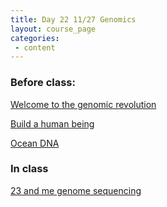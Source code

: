 ```yaml
---
title: Day 22 11/27 Genomics
layout: course_page
categories:
 - content
---
```


### Before class:

[Welcome to the genomic revolution](https://www.ted.com/talks/richard_resnick_welcome_to_the_genomic_revolution/)

[Build a human being](https://www.ted.com/talks/riccardo_sabatini_how_to_read_the_genome_and_build_a_human_being/)

[Ocean DNA](https://www.ted.com/talks/craig_venter_on_dna_and_the_sea)

###  In class

[23 and me genome sequencing](https://www.23andme.com/dna-health-ancestry/)

